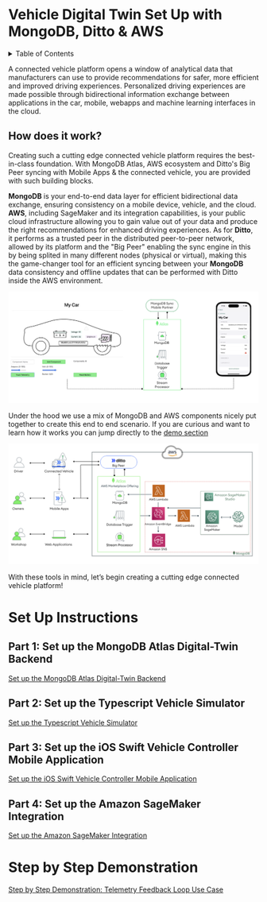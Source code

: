# Vehicle Digital Twin Set Up with MongoDB, Ditto & AWS  

<!-- TABLE OF CONTENTS -->
<details>
  <summary>Table of Contents</summary>
  <ol>
    <li><a href="#part-1-set-up-the-mongodb-atlas-digital-twin-backend">Set up the MongoDB Atlas Digital-Twin Backend</a></li>
    <li><a href="#part-2-set-up-the-typescript-vehicle-simulator">Typescript Vehicle Simulator</a></li>
    <li><a href="#part-3-set-up-the-ios-swift-vehicle-controller-mobile-application">iOS Swift Vehicle Controller Mobile Application </a></li>
    <li><a href="#part-4-set-up-the-amazon-sagemaker-integration">SageMaker Integration</a></li>
    <li><a href="#step-by-step-demonstration">Demonstration Step by Step</a></li>
    </ol>
</details>

A connected vehicle platform opens a window of analytical data that manufacturers can use to provide recommendations for safer, more efficient and improved driving experiences. Personalized driving experiences are made possible through bidirectional information exchange between applications in the car, mobile, webapps and machine learning interfaces in the cloud.

## How does it work?

Creating such a cutting edge connected vehicle platform requires the best-in-class foundation. With MongoDB Atlas, AWS ecosystem and Ditto's Big Peer syncing with Mobile Apps & the connected vehicle, you are provided with such building blocks. 

**MongoDB** is your end-to-end data layer for efficient bidirectional data exchange, ensuring consistency on a mobile device, vehicle, and the cloud. **AWS**, including SageMaker and its integration capabilities, is your public cloud infrastructure allowing you to gain value out of your data and produce the right recommendations for enhanced driving experiences. As for **Ditto**, it performs as a trusted peer in the distributed peer-to-peer network, allowed by its platform and the "Big Peer" enabling the sync engine in this by being splited in many different nodes (physical or virtual), making this the game-changer tool for an efficient syncing between your **MongoDB** data consistency and offline updates that can be performed with Ditto inside the AWS environment.


![image](media/Overview_New.png)

Under the hood we use a mix of MongoDB and AWS components nicely put together to create this end to end scenario. If you are curious and want to learn how it works you can jump directly to the [demo section](.//Demo_Instructions.md) 

![image](./media/EndToEnd2.png)

With these tools in mind, let’s begin creating a cutting edge connected vehicle platform!



# Set Up Instructions 


## Part 1: Set up the MongoDB Atlas Digital-Twin Backend

[Set up the MongoDB Atlas Digital-Twin Backend](.//atlas-backend)

## Part 2: Set up the Typescript Vehicle Simulator

[Set up the Typescript Vehicle Simulator](.//vehicle-ts)

## Part 3: Set up the iOS Swift Vehicle Controller Mobile Application

[Set up the iOS Swift Vehicle Controller Mobile Application](.//mobile-swift)


## Part 4: Set up the Amazon SageMaker Integration

[Set up the Amazon SageMaker Integration](.//aws-sagemaker)

# Step by Step Demonstration
[Step by Step Demonstration: Telemetry Feedback Loop Use Case](.//Demo_Instructions.md)
